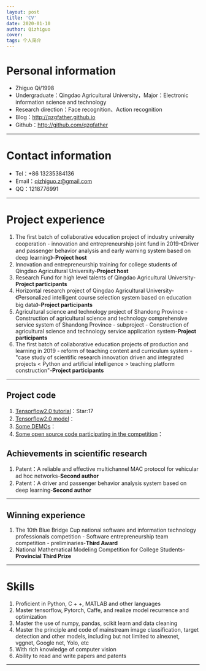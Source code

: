 ```yaml
---
layout: post
title: 'CV'
date: 2020-01-10
author: Qizhiguo
cover: 
tags: 个人简介
---
```


# Personal information

 - Zhiguo Qi/1998 
 - Undergraduate：Qingdao Agricultural University，Major：Electronic information science and technology
 - Research direction：Face recognition、Action recognition
 - Blog：http://qzgfather.github.io 
 - Github：http://github.com/qzgfather

---
# Contact information

- Tel：+86 13235384136 
- Email：qizhiguo.z@gmail.com 
- QQ：1218776991

---

# Project experience

1. The first batch of collaborative education project of industry university cooperation - innovation and entrepreneurship joint fund in 2019-《Driver and passenger behavior analysis and early warning system based on deep learning》-**Project host**
2. Innovation and entrepreneurship training for college students of Qingdao Agricultural University-**Project host**
3. Research Fund for high level talents of Qingdao Agricultural University-**Project participants**
4. Horizontal research project of Qingdao Agricultural University-《Personalized intelligent course selection system based on education big data》-**Project participants**
5. Agricultural science and technology project of Shandong Province - Construction of agricultural science and technology comprehensive service system of Shandong Province - subproject - Construction of agricultural science and technology service application system-**Project participants**
6. The first batch of collaborative education projects of production and learning in 2019 - reform of teaching content and curriculum system - "case study of scientific research innovation driven and integrated projects < Python and artificial intelligence > teaching platform construction"-**Project participants**

---

## Project code

1. [Tensorflow2.0 tutorial](https://github.com/Qzgfather/TensorFlow-2.0)：Star:17
2. [Tensorflow2.0 model](https://github.com/Qzgfather/TensorFlow2_CNN_Models)：
3. [Some DEMOs](https://github.com/Qzgfather/Deep-Learning-Project)：
4. [Some open source code participating in the competition](https://github.com/Qzgfather/match)：
 

## Achievements in scientific research

1. Patent：A reliable and effective multichannel MAC protocol for vehicular ad hoc networks-**Second author**
2. Patent：A driver and passenger behavior analysis system based on deep learning-**Second author**

---

## Winning experience

1. The 10th Blue Bridge Cup national software and information technology professionals competition - Software entrepreneurship team competition - preliminaries-**Third Award**
2. National Mathematical Modeling Competition for College Students-**Provincial Third Prize**

---

# Skills

1. Proficient in Python, C + +, MATLAB and other languages
2. Master tensorflow, Pytorch, Caffe, and realize model recurrence and optimization
3. Master the use of numpy, pandas, scikit learn and data cleaning
4. Master the principle and code of mainstream image classification, target detection and other models, including but not limited to alnexnet, vggnet, Google net, Yolo, etc
5. With rich knowledge of computer vision
6. Ability to read and write papers and patents

---




